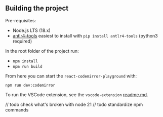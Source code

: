 ##

## Building the project

Pre-requisites:

- Node.js LTS (18.x)
- [antlr4-tools](https://github.com/antlr/antlr4-tools) easiest to install with `pip install antlr4-tools` (python3 required)

In the root folder of the project run:

- `npm install`
- `npm run build`

From here you can start the `react-codemirror-playground` with:

`npm run dev:codemirror`

To run the VSCode extension, see the `vscode-extension` [readme.md](./packages/vscode-extension/).

// todo check what's broken with node 21
// todo standardize npm commands
